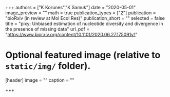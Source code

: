 +++
authors = ["K Korunes","K Samuk"]
date = "2020-05-01"
image_preview = ""
math = true
publication_types = ["2"]
publication = "bioRxiv (in review at Mol Ecol Res)"
publication_short = ""
selected = false
title = "pixy: Unbiased estimation of nucleotide diversity and divergence in the presence of missing data"
url_pdf = "https://www.biorxiv.org/content/10.1101/2020.06.27.175091v1"


# Optional featured image (relative to `static/img/` folder).
[header]
image = ""
caption = ""

+++
